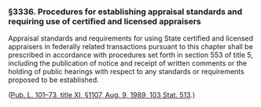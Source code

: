 ### §3336. Procedures for establishing appraisal standards and requiring use of certified and licensed appraisers ###

Appraisal standards and requirements for using State certified and licensed appraisers in federally related transactions pursuant to this chapter shall be prescribed in accordance with procedures set forth in section 553 of title 5, including the publication of notice and receipt of written comments or the holding of public hearings with respect to any standards or requirements proposed to be established.

([Pub. L. 101–73, title XI, §1107, Aug. 9, 1989, 103 Stat. 513](/statviewer.htm?volume=103&page=513).)